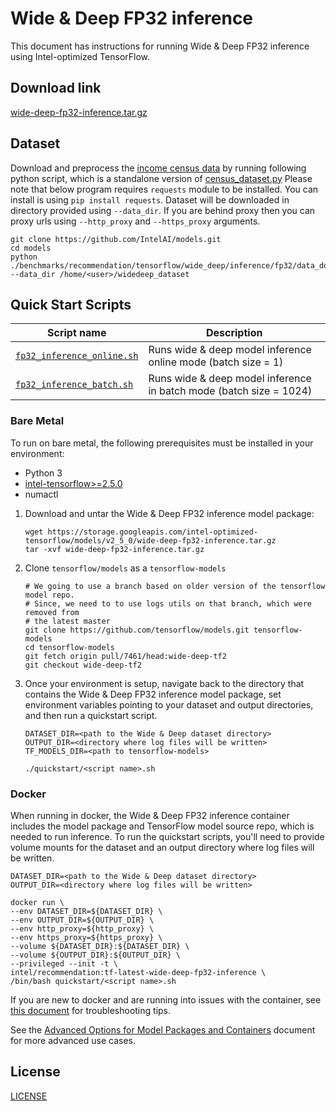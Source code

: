 <!--- 0. Title -->
# Wide & Deep FP32 inference

<!-- 10. Description -->

This document has instructions for running Wide & Deep FP32 inference using
Intel-optimized TensorFlow.

<!--- 20. Download link -->
## Download link

[wide-deep-fp32-inference.tar.gz](https://storage.googleapis.com/intel-optimized-tensorflow/models/v2_5_0/wide-deep-fp32-inference.tar.gz)

<!--- 30. Datasets -->
## Dataset
Download and preprocess the [income census data](https://archive.ics.uci.edu/ml/datasets/Census+Income) by running 
following python script, which is a standalone version of [census_dataset.py](https://github.com/tensorflow/models/blob/master/official/wide_deep/census_dataset.py) Please note that below program requires `requests` module to be installed. You can install is using `pip install requests`.
Dataset will be downloaded in directory provided using `--data_dir`. If you are behind proxy then you can proxy urls
using `--http_proxy` and `--https_proxy` arguments.
```
git clone https://github.com/IntelAI/models.git
cd models
python ./benchmarks/recommendation/tensorflow/wide_deep/inference/fp32/data_download.py --data_dir /home/<user>/widedeep_dataset
```

<!--- 40. Quick Start Scripts -->
## Quick Start Scripts

| Script name | Description |
|-------------|-------------|
| [`fp32_inference_online.sh`](fp32_inference_online.sh) | Runs wide & deep model inference online mode (batch size = 1)|
| [`fp32_inference_batch.sh`](fp32_inference_batch.sh) | Runs wide & deep model inference in batch mode (batch size = 1024)|

<!--- 50. Bare Metal -->
### Bare Metal

To run on bare metal, the following prerequisites must be installed in your environment:
* Python 3
* [intel-tensorflow>=2.5.0](https://pypi.org/project/intel-tensorflow/)
* numactl

1. Download and untar the Wide & Deep FP32 inference model package:

    ```
    wget https://storage.googleapis.com/intel-optimized-tensorflow/models/v2_5_0/wide-deep-fp32-inference.tar.gz
    tar -xvf wide-deep-fp32-inference.tar.gz
    ```

2. Clone `tensorflow/models` as a `tensorflow-models`
       
    ```
    # We going to use a branch based on older version of the tensorflow model repo.
    # Since, we need to to use logs utils on that branch, which were removed from 
    # the latest master
    git clone https://github.com/tensorflow/models.git tensorflow-models
    cd tensorflow-models
    git fetch origin pull/7461/head:wide-deep-tf2
    git checkout wide-deep-tf2
    ```

3. Once your environment is setup, navigate back to the directory that contains the Wide & Deep FP32 inference
   model package, set environment variables pointing to your dataset and output directories, and then run
   a quickstart script.
    ```
    DATASET_DIR=<path to the Wide & Deep dataset directory>
    OUTPUT_DIR=<directory where log files will be written>
    TF_MODELS_DIR=<path to tensorflow-models>

    ./quickstart/<script name>.sh
    ```

<!-- 60. Docker -->
### Docker

When running in docker, the Wide & Deep FP32 inference container includes the model package and TensorFlow model source repo,
which is needed to run inference. To run the quickstart scripts, you'll need to provide volume mounts for the dataset and
an output directory where log files will be written.

```
DATASET_DIR=<path to the Wide & Deep dataset directory>
OUTPUT_DIR=<directory where log files will be written>

docker run \
--env DATASET_DIR=${DATASET_DIR} \
--env OUTPUT_DIR=${OUTPUT_DIR} \
--env http_proxy=${http_proxy} \
--env https_proxy=${https_proxy} \
--volume ${DATASET_DIR}:${DATASET_DIR} \
--volume ${OUTPUT_DIR}:${OUTPUT_DIR} \
--privileged --init -t \
intel/recommendation:tf-latest-wide-deep-fp32-inference \
/bin/bash quickstart/<script name>.sh
```

If you are new to docker and are running into issues with the container,
see [this document](https://github.com/IntelAI/models/tree/master/docs/general/docker.md)
for troubleshooting tips.

<!-- 61. Advanced Options -->

See the [Advanced Options for Model Packages and Containers](/quickstart/common/tensorflow/ModelPackagesAdvancedOptions.md)
document for more advanced use cases.

<!--- 80. License -->
## License

[LICENSE](/LICENSE)

